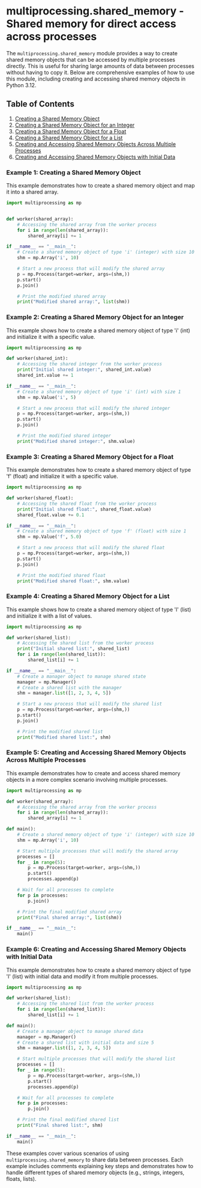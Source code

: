 # multiprocessing.shared_memory - Shared memory for direct access across processes

The `multiprocessing.shared_memory` module provides a way to create shared memory objects that can be accessed by multiple processes directly. This is useful for sharing large amounts of data between processes without having to copy it. Below are comprehensive examples of how to use this module, including creating and accessing shared memory objects in Python 3.12.

## Table of Contents

1. [Creating a Shared Memory Object](#example-1-creating-a-shared-memory-object)
2. [Creating a Shared Memory Object for an Integer](#example-2-creating-a-shared-memory-object-for-an-integer)
3. [Creating a Shared Memory Object for a Float](#example-3-creating-a-shared-memory-object-for-a-float)
4. [Creating a Shared Memory Object for a List](#example-4-creating-a-shared-memory-object-for-a-list)
5. [Creating and Accessing Shared Memory Objects Across Multiple Processes](#example-5-creating-and-accessing-shared-memory-objects-across-multiple-processes)
6. [Creating and Accessing Shared Memory Objects with Initial Data](#example-6-creating-and-accessing-shared-memory-objects-with-initial-data)

### Example 1: Creating a Shared Memory Object

This example demonstrates how to create a shared memory object and map it into a shared array.

```python
import multiprocessing as mp


def worker(shared_array):
    # Accessing the shared array from the worker process
    for i in range(len(shared_array)):
        shared_array[i] += 1

if __name__ == "__main__":
    # Create a shared memory object of type 'i' (integer) with size 10
    shm = mp.Array('i', 10)

    # Start a new process that will modify the shared array
    p = mp.Process(target=worker, args=(shm,))
    p.start()
    p.join()

    # Print the modified shared array
    print("Modified shared array:", list(shm))
```

### Example 2: Creating a Shared Memory Object for an Integer

This example shows how to create a shared memory object of type 'i' (int) and initialize it with a specific value.

```python
import multiprocessing as mp

def worker(shared_int):
    # Accessing the shared integer from the worker process
    print("Initial shared integer:", shared_int.value)
    shared_int.value += 1

if __name__ == "__main__":
    # Create a shared memory object of type 'i' (int) with size 1
    shm = mp.Value('i', 5)

    # Start a new process that will modify the shared integer
    p = mp.Process(target=worker, args=(shm,))
    p.start()
    p.join()

    # Print the modified shared integer
    print("Modified shared integer:", shm.value)
```

### Example 3: Creating a Shared Memory Object for a Float

This example demonstrates how to create a shared memory object of type 'f' (float) and initialize it with a specific value.

```python
import multiprocessing as mp

def worker(shared_float):
    # Accessing the shared float from the worker process
    print("Initial shared float:", shared_float.value)
    shared_float.value += 0.1

if __name__ == "__main__":
    # Create a shared memory object of type 'f' (float) with size 1
    shm = mp.Value('f', 5.0)

    # Start a new process that will modify the shared float
    p = mp.Process(target=worker, args=(shm,))
    p.start()
    p.join()

    # Print the modified shared float
    print("Modified shared float:", shm.value)
```

### Example 4: Creating a Shared Memory Object for a List

This example shows how to create a shared memory object of type 'l' (list) and initialize it with a list of values.

```python
import multiprocessing as mp

def worker(shared_list):
    # Accessing the shared list from the worker process
    print("Initial shared list:", shared_list)
    for i in range(len(shared_list)):
        shared_list[i] += 1

if __name__ == "__main__":
    # Create a manager object to manage shared state
    manager = mp.Manager()
    # Create a shared list with the manager
    shm = manager.list([1, 2, 3, 4, 5])

    # Start a new process that will modify the shared list
    p = mp.Process(target=worker, args=(shm,))
    p.start()
    p.join()

    # Print the modified shared list
    print("Modified shared list:", shm)
```

### Example 5: Creating and Accessing Shared Memory Objects Across Multiple Processes

This example demonstrates how to create and access shared memory objects in a more complex scenario involving multiple processes.

```python
import multiprocessing as mp

def worker(shared_array):
    # Accessing the shared array from the worker process
    for i in range(len(shared_array)):
        shared_array[i] += 1

def main():
    # Create a shared memory object of type 'i' (integer) with size 10
    shm = mp.Array('i', 10)

    # Start multiple processes that will modify the shared array
    processes = []
    for _ in range(5):
        p = mp.Process(target=worker, args=(shm,))
        p.start()
        processes.append(p)

    # Wait for all processes to complete
    for p in processes:
        p.join()

    # Print the final modified shared array
    print("Final shared array:", list(shm))

if __name__ == "__main__":
    main()
```

### Example 6: Creating and Accessing Shared Memory Objects with Initial Data

This example demonstrates how to create a shared memory object of type 'l' (list) with initial data and modify it from multiple processes.

```python
import multiprocessing as mp

def worker(shared_list):
    # Accessing the shared list from the worker process
    for i in range(len(shared_list)):
        shared_list[i] += 1

def main():
    # Create a manager object to manage shared data
    manager = mp.Manager()
    # Create a shared list with initial data and size 5
    shm = manager.list([1, 2, 3, 4, 5])

    # Start multiple processes that will modify the shared list
    processes = []
    for _ in range(5):
        p = mp.Process(target=worker, args=(shm,))
        p.start()
        processes.append(p)

    # Wait for all processes to complete
    for p in processes:
        p.join()

    # Print the final modified shared list
    print("Final shared list:", shm)

if __name__ == "__main__":
    main()
```

These examples cover various scenarios of using `multiprocessing.shared_memory` to share data between processes. Each example includes comments explaining key steps and demonstrates how to handle different types of shared memory objects (e.g., strings, integers, floats, lists).
